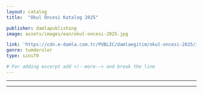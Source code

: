 ```yaml
---
layout: catalog
title:  "Okul Öncesi Katalog 2025"

publisher: damlapublishing
image: assets/images/ean/okul-oncesi-2025.jpg

link: 'https://cdn.e-damla.com.tr/PUBLIC/damlaegitim/okul-oncesi-2025/index.html'
genre: tumdersler
type: sinif0

# For adding excerpt add <!--more--> and break the line
---
```



<hr>
<hr>